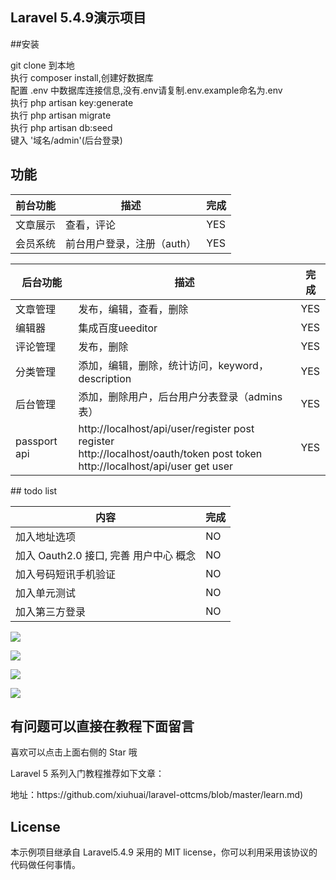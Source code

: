  

## Laravel 5.4.9演示项目

  
##安装

git clone 到本地<br>
执行 composer install,创建好数据库<br>
配置 .env 中数据库连接信息,没有.env请复制.env.example命名为.env<br>
执行 php artisan key:generate<br>
执行 php artisan migrate<br>
执行 php artisan db:seed<br>
键入 '域名/admin'(后台登录)<br>
## 功能
<table>
<thead>
    <tr>
        <th>前台功能</th>
        <th>描述</th>
        <th>完成</th>
    </tr>
</thead>
<tbody>
    <tr>
        <td>文章展示</td>
        <td>查看，评论</td><td>YES</td>
    </tr>
     <tr>
        <td>会员系统</td>
        <td>前台用户登录，注册（auth）</td><td>YES</td>
    </tr>
 
    
</tbody>
</table>
<table>
<thead>
    <tr>
        <th>后台功能</th>
        <th>描述</th>
        <th>完成</th>
    </tr>
</thead>
<tbody>
    <tr>
        <td>文章管理</td>
        <td>发布，编辑，查看，删除</td>
        <td>YES</td>
    </tr>
    <tr>
        <td>编辑器</td>
        <td>集成百度ueeditor</td>
        <td>YES</td>
    </tr>
    <tr>
        <td>评论管理</td>
        <td>发布，删除</td>
        <td>YES</td>
    </tr>
    <tr>
        <td>分类管理</td>
        <td>添加，编辑，删除，统计访问，keyword，description</td>
        <td>YES</td>
    </tr>
 <tr>
        <td>后台管理</td>
        <td>添加，删除用户，后台用户分表登录（admins表）</td>
        <td>YES</td>
    </tr>     
  <tr>
        <td>passport api</td>
        <td>http://localhost/api/user/register post register<br>
http://localhost/oauth/token       post token<br>
http://localhost/api/user          get user</td>
        <td>YES</td>
    </tr>   
</tbody>
</table>
## todo list
<table>
<thead>
    <tr>
        <th>内容</th>
        <th>完成</th>
    </tr>
</thead>
<tbody>
    <tr>
        <td>加入地址选项</td>
        <td>NO</td>
    </tr>
    <tr>
        <td>加入 Oauth2.0 接口, 完善 用户中心 概念</td>
        <td>NO</td>
    </tr>
    <tr>
        <td>加入号码短讯手机验证</td>
        <td>NO</td>
    </tr>
    <tr>
        <td>加入单元测试</td>
        <td>NO</td>
    </tr>
    <tr>
        <td>加入第三方登录</td>
        <td>NO</td>
    </tr>
</tbody>
</table>
 
 

<p><img src=https://github.com/xiuhuai/laravel-ottcms/blob/master/help/adminlte.png ></p>
<p><img src=https://github.com/xiuhuai/laravel-ottcms/blob/master/help/adminlte2.png ></p>
 
<p><img src=https://github.com/xiuhuai/laravel-ottcms/blob/master/help/passport1.png ></p>
<p><img src=https://github.com/xiuhuai/laravel-ottcms/blob/master/help/passport1.png ></p>


## 有问题可以直接在教程下面留言

喜欢可以点击上面右侧的 Star 哦

Laravel 5 系列入门教程推荐如下文章：
 

<p>地址：https://github.com/xiuhuai/laravel-ottcms/blob/master/learn.md)</p>
</article>
  </div>
</blockquote>

 

## License

本示例项目继承自 Laravel5.4.9 采用的 MIT license，你可以利用采用该协议的代码做任何事情。
